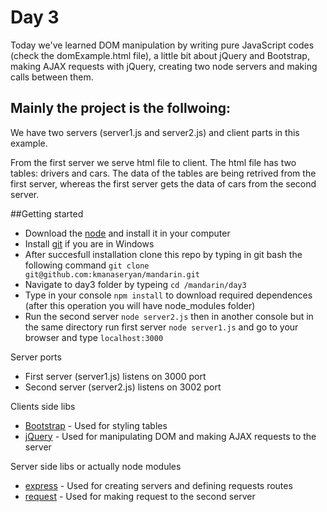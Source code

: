 # Day 3

Today we've learned DOM manipulation by writing pure JavaScript codes (check the domExample.html file), a little bit about jQuery and Bootstrap, making AJAX requests with jQuery, creating two node servers and making calls between them.

## Mainly the project is the follwoing:

We have two servers (server1.js and server2.js) and client parts in this example.

From the first server we serve html file to client. The html file has two tables: drivers and cars. 
The data of the tables are being retrived from the first server, whereas the first server gets the data of cars from the second
server.

##Getting started
- Download the [node](https://nodejs.org/en/) and install it in your computer
- Install [git](https://git-scm.com/downloads) if you are in Windows
- After succesfull installation clone this repo by typing in git bash the following command
`git clone git@github.com:kmanaseryan/mandarin.git`
- Navigate to day3 folder by typeing `cd /mandarin/day3`
- Type in your console `npm install` to download required dependences (after this operation you will have node_modules folder)
- Run the second server `node server2.js` then in another console but in the same directory run first server `node server1.js` and go to your browser and type `localhost:3000`


Server ports
- First server (server1.js) listens on 3000 port
- Second server (server2.js) listens on 3002 port

Clients side libs
- [Bootstrap](http://www.w3schools.com/bootstrap/) - Used for styling tables
- [jQuery](http://www.w3schools.com/jquery/) - Used for manipulating DOM and making AJAX requests to the server 

Server side libs or actually node modules
- [express](http://expressjs.com/) - Used for creating servers and defining requests routes
- [request](https://github.com/request/request) - Used for making request to the second server 